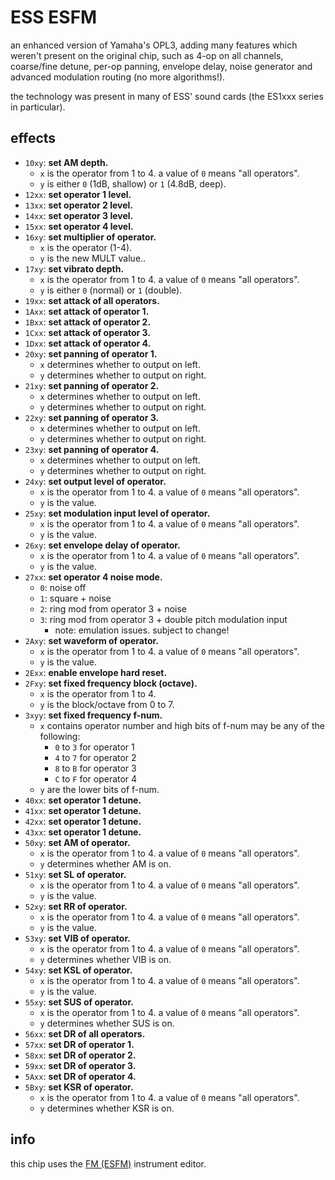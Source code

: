 # ESS ESFM

an enhanced version of Yamaha's OPL3, adding many features which weren't present on the original chip, such as 4-op on all channels, coarse/fine detune, per-op panning, envelope delay, noise generator and advanced modulation routing (no more algorithms!).

the technology was present in many of ESS' sound cards (the ES1xxx series in particular).

## effects

- `10xy`: **set AM depth.**
  - `x` is the operator from 1 to 4. a value of `0` means "all operators".
  - `y` is either `0` (1dB, shallow) or `1` (4.8dB, deep).
- `12xx`: **set operator 1 level.**
- `13xx`: **set operator 2 level.**
- `14xx`: **set operator 3 level.**
- `15xx`: **set operator 4 level.**
- `16xy`: **set multiplier of operator.**
  - `x` is the operator (1-4).
  - `y` is the new MULT value..
- `17xy`: **set vibrato depth.**
  - `x` is the operator from 1 to 4. a value of `0` means "all operators".
  - `y` is either `0` (normal) or `1` (double).
- `19xx`: **set attack of all operators.**
- `1Axx`: **set attack of operator 1.**
- `1Bxx`: **set attack of operator 2.**
- `1Cxx`: **set attack of operator 3.**
- `1Dxx`: **set attack of operator 4.**
- `20xy`: **set panning of operator 1.**
  - `x` determines whether to output on left.
  - `y` determines whether to output on right.
- `21xy`: **set panning of operator 2.**
  - `x` determines whether to output on left.
  - `y` determines whether to output on right.
- `22xy`: **set panning of operator 3.**
  - `x` determines whether to output on left.
  - `y` determines whether to output on right.
- `23xy`: **set panning of operator 4.**
  - `x` determines whether to output on left.
  - `y` determines whether to output on right.
- `24xy`: **set output level of operator.**
  - `x` is the operator from 1 to 4. a value of `0` means "all operators".
  - `y` is the value.
- `25xy`: **set modulation input level of operator.**
  - `x` is the operator from 1 to 4. a value of `0` means "all operators".
  - `y` is the value.
- `26xy`: **set envelope delay of operator.**
  - `x` is the operator from 1 to 4. a value of `0` means "all operators".
  - `y` is the value.
- `27xx`: **set operator 4 noise mode.**
  - `0`: noise off
  - `1`: square + noise
  - `2`: ring mod from operator 3 + noise
  - `3`: ring mod from operator 3 + double pitch modulation input
    - note: emulation issues. subject to change!
- `2Axy`: **set waveform of operator.**
  - `x` is the operator from 1 to 4. a value of `0` means "all operators".
  - `y` is the value.
- `2Exx`: **enable envelope hard reset.**
- `2Fxy`: **set fixed frequency block (octave).**
  - `x` is the operator from 1 to 4.
  - `y` is the block/octave from 0 to 7.
- `3xyy`: **set fixed frequency f-num.**
  - `x` contains operator number and high bits of f-num may be any of the following:
    - `0` to `3` for operator 1
    - `4` to `7` for operator 2
    - `8` to `B` for operator 3
    - `C` to `F` for operator 4
  - `y` are the lower bits of f-num.
- `40xx`: **set operator 1 detune.**
- `41xx`: **set operator 1 detune.**
- `42xx`: **set operator 1 detune.**
- `43xx`: **set operator 1 detune.**
- `50xy`: **set AM of operator.**
  - `x` is the operator from 1 to 4. a value of `0` means "all operators".
  - `y` determines whether AM is on.
- `51xy`: **set SL of operator.**
  - `x` is the operator from 1 to 4. a value of `0` means "all operators".
  - `y` is the value.
- `52xy`: **set RR of operator.**
  - `x` is the operator from 1 to 4. a value of `0` means "all operators".
  - `y` is the value.
- `53xy`: **set VIB of operator.**
  - `x` is the operator from 1 to 4. a value of `0` means "all operators".
  - `y` determines whether VIB is on.
- `54xy`: **set KSL of operator.**
  - `x` is the operator from 1 to 4. a value of `0` means "all operators".
  - `y` is the value.
- `55xy`: **set SUS of operator.**
  - `x` is the operator from 1 to 4. a value of `0` means "all operators".
  - `y` determines whether SUS is on.
- `56xx`: **set DR of all operators.**
- `57xx`: **set DR of operator 1.**
- `58xx`: **set DR of operator 2.**
- `59xx`: **set DR of operator 3.**
- `5Axx`: **set DR of operator 4.**
- `5Bxy`: **set KSR of operator.**
  - `x` is the operator from 1 to 4. a value of `0` means "all operators".
  - `y` determines whether KSR is on.

## info

this chip uses the [FM (ESFM)](../4-instrument/fm-esfm.md) instrument editor.
